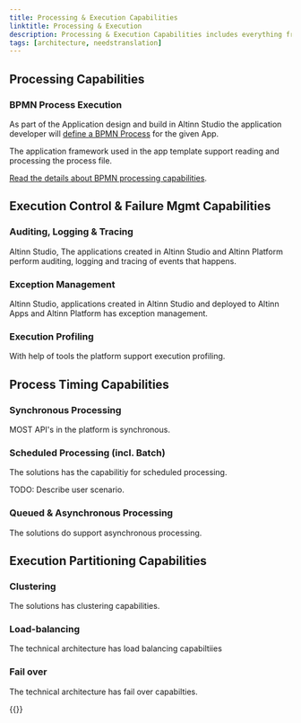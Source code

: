 ```yaml
---
title: Processing & Execution Capabilities
linktitle: Processing & Execution
description: Processing & Execution Capabilities includes everything from processing a defined business processes to load balancing and failover.
tags: [architecture, needstranslation]
---
```

##	Processing Capabilities

### BPMN Process Execution
As part of the Application design and build in Altinn Studio the application developer will [define a BPMN Process](/nb/technology/architecture/capabilities/runtime/appdevelopment/) for the given App. 

The application framework used in the app template support reading and processing the process file. 

[Read the details about BPMN processing capabilities](process).

## Execution Control & Failure Mgmt Capabilities

###	Auditing, Logging & Tracing
Altinn Studio, The applications created in Altinn Studio and Altinn Platform perform auditing, logging and tracing of events that happens.

### Exception Management
Altinn Studio, applications created in Altinn Studio and deployed to Altinn Apps and Altinn Platform has exception management.

### Execution Profiling
With help of tools the platform support execution profiling.

##	Process Timing Capabilities

### Synchronous Processing
MOST API's in the platform is synchronous.

### Scheduled Processing (incl. Batch)
The solutions has the capabilitiy for scheduled processing. 

TODO: Describe user scenario.

### Queued & Asynchronous Processing
The solutions do support asynchronous processing.

## Execution Partitioning Capabilities

### Clustering 
The solutions has clustering capabilities.

### Load-balancing

The technical architecture has load balancing capabiltiies

### Fail over
The technical architecture has fail over capabilties. 


{{<children />}}
